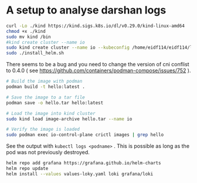 # A setup to analyse darshan logs

```bash
curl -Lo ./kind https://kind.sigs.k8s.io/dl/v0.29.0/kind-linux-amd64
chmod +x ./kind
sudo mv kind /bin
#kind create cluster --name io
sudo kind create cluster --name io --kubeconfig /home/eidf114/eidf114/lp-eidfstaff/io_benchmarks_setup/kubeconfig
sudo ./install_helm.sh
```

There seems to be a bug and you need to change the version of cni conflist to 0.4.0 ( see https://github.com/containers/podman-compose/issues/752 ).

```bash
# Build the image with podman
podman build -t hello:latest .

# Save the image to a tar file
podman save -o hello.tar hello:latest

# Load the image into kind cluster
sudo kind load image-archive hello.tar --name io

# Verify the image is loaded
sudo podman exec io-control-plane crictl images | grep hello
```

See the output with  `kubectl logs <podname>` . This is possible as long as the pod was not previously destroyed.

```bash
helm repo add grafana https://grafana.github.io/helm-charts
helm repo update
helm install --values values-loky.yaml loki grafana/loki
```